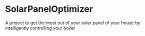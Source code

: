# SolarPanelOptimizer
A project to get the most out of your solar panel of your house by intelligently controlling your boiler
